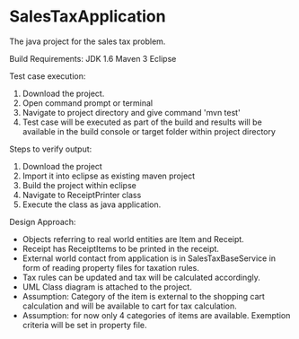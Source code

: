 SalesTaxApplication
===================

The java project for the sales tax problem.

Build Requirements:
JDK 1.6
Maven 3
Eclipse

Test case execution:

1. Download the project.
2. Open command prompt or terminal
3. Navigate to project directory and give command 'mvn test'
4. Test case will be executed as part of the build and results will be available in the build console or target folder within project directory

Steps to verify output:

1. Download the project
2. Import it into eclipse as existing maven project
3. Build the project within eclipse
4. Navigate to ReceiptPrinter class
5. Execute the class as java application.

Design Approach:
* Objects referring to real world entities are Item and Receipt.
* Receipt has ReceiptItems to be printed in the receipt.
* External world contact from application is in SalesTaxBaseService in form of reading property files for taxation rules.
* Tax rules can be updated and tax will be calculated accordingly.
* UML Class diagram is attached to the project.
* Assumption: Category of the item is external to the shopping cart calculation and will be available to cart for tax calculation.
* Assumption: for now only 4 categories of items are available. Exemption criteria will be set in property file.
